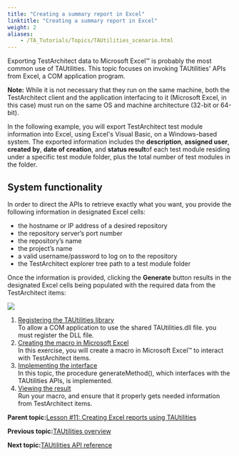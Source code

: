 ```yaml
--- 
title: "Creating a summary report in Excel"
linktitle: "Creating a summary report in Excel"
weight: 2
aliases: 
    - /TA_Tutorials/Topics/TAUtilities_scenario.html
---
```


Exporting TestArchitect data to Microsoft Excel™ is probably the most common use of TAUtilities. This topic focuses on invoking TAUtilities' APIs from Excel, a COM application program.

**Note:** While it is not necessary that they run on the same machine, both the TestArchitect client and the application interfacing to it \(Microsoft Excel, in this case\) must run on the same OS and machine architecture \(32-bit or 64-bit\).

In the following example, you will export TestArchitect test module information into Excel, using Excel's Visual Basic, on a Windows-based system. The exported information includes the **description**, **assigned user**, **created by**, **date of creation**, and **status result**of each test module residing under a specific test module folder, plus the total number of test modules in the folder.

## System functionality

In order to direct the APIs to retrieve exactly what you want, you provide the following information in designated Excel cells:

-   the hostname or IP address of a desired repository
-   the repository server’s port number
-   the repository’s name
-   the project’s name
-   a valid username/password to log on to the repository
-   the TestArchitect explorer tree path to a test module folder

Once the information is provided, clicking the **Generate** button results in the designated Excel cells being populated with the required data from the TestArchitect items:

![](/images//Images/scenario_provide_basic_information.png)

1.  [Registering the TAUtilities library](/TA_Tutorials/Topics/TAUtilities_register_library.html)  
To allow a COM application to use the shared TAUtilities.dll file. you must register the DLL file.
2.  [Creating the macro in Microsoft Excel](/TA_Tutorials/Topics/TAUtilities_implentation.html)  
In this exercise, you will create a macro in Microsoft Excel™ to interact with TestArchitect items.
3.  [Implementing the interface](/TA_Tutorials/Topics/TAUtilities_implentation_1.html)  
In this topic, the procedure generateMethod\(\), which interfaces with the TAUtilities APIs, is implemented.
4.  [Viewing the result](/TA_Tutorials/Topics/TAUtilities_result.html)  
Run your macro, and ensure that it properly gets needed information from TestArchitect items.

**Parent topic:**[Lesson \#11: Creating Excel reports using TAUtilities](/TA_Tutorials/Topics/TAUtilities.html)

**Previous topic:**[TAUtilities overview](/TA_Tutorials/Topics/TAUtilities_overview.html)

**Next topic:**[TAUtilities API reference](/TA_Tutorials/Topics/tut_TAUtilities_API.html)

